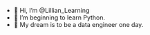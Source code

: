 - 👋 Hi, I’m @Lillian_Learning
- 👀 I’m beginning to learn Python.
- 🌱 My dream is to be a data engineer one day. 


<!---
CryptoCuriousity/CryptoCuriousity is a ✨ special ✨ repository because its `README.md` (this file) appears on your GitHub profile.
You can click the Preview link to take a look at your changes.
--->
